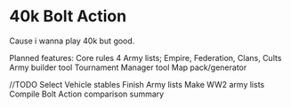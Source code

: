 # 40k Bolt Action

Cause i wanna play 40k but good.

Planned features:
Core rules
4 Army lists; Empire, Federation, Clans, Cults
Army builder tool
Tournament Manager tool
Map pack/generator

//TODO
Select Vehicle stables
Finish Army lists
Make WW2 army lists
Compile Bolt Action comparison summary
